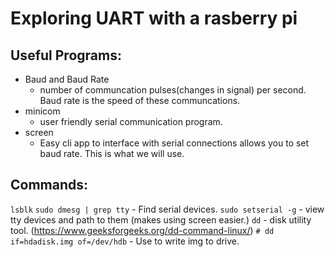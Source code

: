 # Exploring UART with a rasberry pi

## Useful Programs:
* Baud and Baud Rate
    * number of communcation pulses(changes in signal) per second. Baud rate is the speed of these communcations.
* minicom
    * user friendly serial communication program.
* screen 
    * Easy cli app to interface with serial connections allows you to set baud rate. This is what we will use. 
## Commands:
`lsblk`
`sudo dmesg | grep tty` - Find serial devices.
`sudo setserial -g` - view tty devices and path to them (makes using screen easier.)
`dd` - disk utility tool. (https://www.geeksforgeeks.org/dd-command-linux/)
`# dd if=hdadisk.img of=/dev/hdb` - Use to write img to drive.